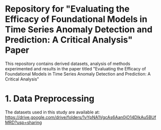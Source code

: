 # Repository for "Evaluating the Efficacy of Foundational Models in Time Series Anomaly Detection and Prediction: A Critical Analysis" Paper
This repository contains derived datasets, analysis of methods experimented and results in the paper titled "Evaluating the Efficacy of Foundational Models in Time Series Anomaly Detection and Prediction: A Critical Analysis"

# 1. Data Preprocessing #

The datasets used in this study are available at:
https://drive.google.com/drive/folders/1vYpNA1VgcAs6Aan0jO14DlkAu5BUfMRD?usp=sharing



